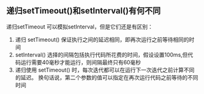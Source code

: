 
## 递归setTimeout()和setInterval()有何不同
递归setTimeout 可以模拟setInterval，但是它们还是有区别：
1. 递归 setTimeout() 保证执行之间的延迟相同，即再次运行之前等待相同的时间
2. setInterval() 选择的间隔包括执行代码所花费的时间，假设设置100ms,但代码运行需要40毫秒才能运行，则间隔最终只有60毫秒
3. 递归使用 setTimeout() 时，每次迭代都可以在运行下一次迭代之前计算不同的延迟。 换句话说，第二个参数的值可以指定在再次运行代码之前等待的不同时间